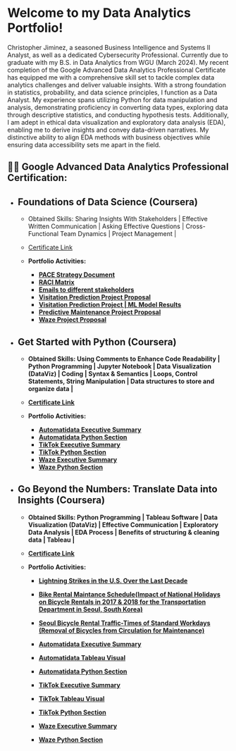 <h1>Welcome to my Data Analytics Portfolio!</h1>
Christopher Jiminez, a seasoned Business Intelligence and Systems II Analyst, as well as a dedicated Cybersecurity Professional. Currently due to graduate with my B.S. in Data Analytics from WGU (March 2024). My recent completion of the Google Advanced Data Analytics Professional Certificate has equipped me with a comprehensive skill set to tackle complex data analytics challenges and deliver valuable insights. With a strong foundation in statistics, probability, and data science principles, I function as a Data Analyst. My experience spans utilizing Python for data manipulation and analysis, demonstrating proficiency in converting data types, exploring data through descriptive statistics, and conducting hypothesis tests. Additionally, I am adept in ethical data visualization and exploratory data analysis (EDA), enabling me to derive insights and convey data-driven narratives. My distinctive ability to align EDA methods with business objectives while ensuring data accessibility sets me apart in the field.

<h2>👨‍💻 Google Advanced Data Analytics Professional Certification:</h2>



- <h2>Foundations of Data Science (Coursera)</h2>

  - Obtained Skills: Sharing Insights With Stakeholders | Effective Written Communication | Asking Effective Questions | Cross-Functional Team Dynamics | Project Management |
  - [Certificate Link](https://www.coursera.org/account/accomplishments/certificate/UA22YF728JV8)

  - <b>Portfolio Activities<b/>:
      - [PACE Strategy Document](https://docs.google.com/document/d/e/2PACX-1vRHMsJQgB5iav5OHh9TWuQZUeAyS_5HdGOJI-WX-UkWIcU5XVS55C9CbJqdJSzetKCnJHD7SrfhjdXA/pub)
      - [RACI Matrix](https://docs.google.com/document/d/e/2PACX-1vSYBEjnODNEsyXYZfJP5jRzQ7Q3J_Vo5k_lCBhFpdqiKNSM3Yb03I6es94vCrc2r86bFMUvYjyPdms9/pub)
      - [Emails to different stakeholders](https://docs.google.com/document/d/e/2PACX-1vTop94Up1gbjImhDoz4kVke4bz_bkpPC1lanRMKaVsR8slEr4xC_iRF2dg2k0FgVoqP8FMSDk4kga7y/pub)
      - [Visitation Prediction Project Proposal](https://docs.google.com/presentation/d/e/2PACX-1vS_bEpt6Wp_BDohnSiV1IN9k1ctkT2M_b9JuTNfb8mD8LmOeUGmJj5sdxr9_Y_JtOs6cmdsYnIGKQ9u/pub?start=false&loop=false&delayms=3000&resourcekey=0-Qpf2fx3mq0Ie0BJUADxCKw&slide=id.g1467dd8d281_0_1)
      - [Visitation Prediction Project | ML Model Results](https://docs.google.com/presentation/d/e/2PACX-1vRPSBan7iGgibMflL2ok6TIfDKj8wi15dLDhmcDA3-N7LQhDEjYasXkaWlEruLGMu8EnMdNF1WK23rN/pub?start=false&loop=false&delayms=3000&resourcekey=0-qd_l59pV71iyoHdvUIdLSA&slide=id.g1512140ae02_0_793)
      - [Predictive Maintenance Project Proposal](https://docs.google.com/presentation/d/e/2PACX-1vTXPKmJ0ryMCk0mPPRe4R0m88vs-Q2ycwOUhFux3XhKSKCJMknMPxJBHhoxknSzHnO5QKlsjI7q0t1G/pub?start=false&loop=false&delayms=3000&slide=id.g1467dd8d281_0_1)
      - [Waze Project Proposal](https://docs.google.com/document/d/e/2PACX-1vRZ3noAKTp_dJ_KbfhxKKlGpZgKfC1es6b3hsTHTOecRppu5QVnShw8ClSP-1KCpWMHoOBp68kJviza/pub)
   



- <h2>Get Started with Python (Coursera)</h2>

  - Obtained Skills: Using Comments to Enhance Code Readability | Python Programming | Jupyter Notebook | Data Visualization (DataViz) | Coding | Syntax & Semantics | Loops, Control Statements, String Manipulation | Data structures to store and organize data |
  - [Certificate Link](https://www.coursera.org/account/accomplishments/certificate/KM5JJ3U5J3WV)

  - <b>Portfolio Activities</b>:
    - [Automatidata Executive Summary](https://docs.google.com/presentation/d/e/2PACX-1vTss58QwWBu0PAuQbYzH13tQYh448Q-xG8HeModqjnAF6-WBQ1j6sNCt5jeq1Ed_uVKVH1Lo3LNEulQ/pub?start=false&loop=false&delayms=3000)
    - [Automatidata Python Section](https://github.com/crjiminez03/GoogleAdvancedDataAnalytics/blob/4b81e961e3279094c732b6412d6b539a48eb2ec7/Activity_Course%202%20Automatidata%20project%20lab.ipynb)
    - [TikTok Executive Summary](https://docs.google.com/presentation/d/e/2PACX-1vTZSEWVlFNReCHWGgmaxbSwvCa0tTsSEuUgCryIsHTbJS_3NFUqtPEDAhXBU4paaFBFmFdCcWd2LlYs/pub?start=false&loop=false&delayms=3000)
    - [TikTok Python Section](https://github.com/crjiminez03/GoogleAdvancedDataAnalytics/blob/40a1409f5d399aa261998c6fb971a3b0a0a373d6/Activity_Course%202%20TikTok%20project%20lab.ipynb) 
    - [Waze Executive Summary](https://docs.google.com/presentation/d/e/2PACX-1vRM9F5Yl0Bp4U4JCJw7jdAfMfJCjeb7780bXfHRSxPb5u96z-WmqgrVNpo0zfUdF3Dgt57Uk5tDTP8P/pub?start=false&loop=false&delayms=3000)
    - [Waze Python Section](https://github.com/crjiminez03/GoogleAdvancedDataAnalytics/blob/10cc952dd49b2a979d5aa1156bba60cfc914ba83/Activity_Course%202%20Waze%20project%20lab.ipynb)
     


- <h2>Go Beyond the Numbers: Translate Data into Insights (Coursera)</h2>

  - Obtained Skills: Python Programming | Tableau Software | Data Visualization (DataViz) | Effective Communication | Exploratory Data Analysis | EDA Process | Benefits of structuring & cleaning data | Tableau |
  - [Certificate Link](https://www.coursera.org/account/accomplishments/certificate/CQ4WEJ7SUPMH)

  - <b>Portfolio Activities</b>:
    - [<b>Lightning Strikes in the U.S. Over the Last Decade</b>](https://public.tableau.com/views/Craftcompellingstories_16949761318150/Story1?:language=en-US&:display_count=n&:origin=viz_share_link)
    - [<b>Bike Rental Maintance Schedule(Impact of National Holidays on Bicycle Rentals in 2017 & 2018 for the Transportation Department in Seoul, South Korea)</b>](https://public.tableau.com/views/ActivityBuildaninteractivedashboard_16949962613530/SeoulBikeRentalsDashboard?:language=en-US&:display_count=n&:origin=viz_share_link)
    - [<b>Seoul Bicycle Rental Traffic-Times of Standard Workdays (Removal of Bicycles from Circulation for Maintenance)</b>](https://public.tableau.com/views/ActivitySeoulbicyclerentaldatasetbargraph/Dashboard1?:language=en-US&:display_count=n&:origin=viz_share_link)
     - [Automatidata Executive Summary](https://docs.google.com/presentation/d/e/2PACX-1vSco5MpMcdlnCcVdjCrhT8dDgR02y1ckcHp8o8KwjgaHHTEFLNf9_gEQ8jf5wMdrzqlTBpRUA5-iy9z/pub?start=false&loop=false&delayms=3000&resourcekey=0--8jdFr5PPeKin2XDG34m_w&slide=id.g1e3a6309cc6_3_316)
     - [Automatidata Tableau Visual](https://public.tableau.com/views/AutomatidataProject_16950788981990/Dashboard1?:language=en-US&:display_count=n&:origin=viz_share_link) 
     - [Automatidata Python Section](https://github.com/crjiminez03/GoogleAdvancedDataAnalytics/blob/7b5be1acb6a2b6db69ca7e95f329156b6580e58f/Python/Activity_Course%203%20Automatidata%20project%20lab.ipynb)

     - [TikTok Executive Summary](https://docs.google.com/presentation/d/e/2PACX-1vR5wydxLxEvnAkhYiCNQ_pKAW1T1NPiqHCaGnPP63nhy_EsDlnNRkoPAK_GRbg6RiLMUYZoz4hlA0hU/pub?start=false&loop=false&delayms=3000)
     - [TikTok Tableau Visual](https://public.tableau.com/views/TikTokProject_16950909946600/Story1?:language=en-US&:display_count=n&:origin=viz_share_link)
      - [TikTok Python Section](https://github.com/crjiminez03/GoogleAdvancedDataAnalytics/blob/6b367ddde1008e6802aeaf76deb319491714fb2b/Python/Activity_Course%203%20TikTok%20project%20lab.ipynb)
      
     - [Waze Executive Summary](https://docs.google.com/presentation/d/e/2PACX-1vQ_Uj-iZrZBSWqAmZHpxlJPM5K-pVgB70Q0Ts713ZGkwPWe8FVJ0meyohMaJPMiXtrXpTD5_cICXXYs/pub?start=false&loop=false&delayms=3000&slide=id.g1e3a6309cc6_3_316)
     - [Waze Python Section](https://github.com/crjiminez03/GoogleAdvancedDataAnalytics/blob/dcb575e3ed8ab8faff51b5fba6919a876b882209/Python/Activity_Course%203%20Waze%20project%20lab.ipynb)



